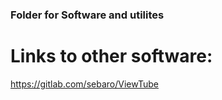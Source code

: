 ### Folder for Software and utilites


# Links to other software:

https://gitlab.com/sebaro/ViewTube

